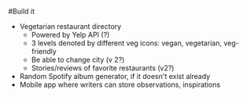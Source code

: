 #Build it

* Vegetarian restaurant directory
  * Powered by Yelp API (?)
  * 3 levels denoted by different veg icons: vegan, vegetarian, veg-friendly
  * Be able to change city (v 2?)
  * Stories/reviews of favorite restaurants (v2?)
* Random Spotify album generator, if it doesn't exist already
* Mobile app where writers can store observations, inspirations
